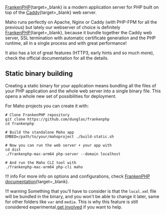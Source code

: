 [FrankenPHP](https://frankenphp.dev/){target=_blank} is a modern application server for PHP built on top
of the [Caddy](https://caddyserver.com/){target=_blank} web server.

Maho runs perfectly on Apache, Nginx or Caddy (with PHP-FPM for all the previous)
but lately our webserver of choice is definitely [FrankenPHP](https://frankenphp.dev){target=_blank},
because it bundle together the Caddy web server, SSL termination with automatic certificate generation
and the PHP runtime, all in a single process and with great performance!

It also has a lot of great features (HTTP3, early hints and so much more),
check the official documentation for all the details.

## Static binary building

Creating a static binary for your application means bundling all the files of your PHP application
and the whole web server into a single binary file. This opens a whole new set of possibilities for deployment.

For Maho projects you can create it with:

```shell
# Clone FrankenPHP repository
git clone https://github.com/dunglas/frankenphp
cd frankenphp

# Build the standalone Maho app
EMBED=/path/to/your/mahoproject ./build-static.sh

# Now you can run the web server + your app with
cd dist
./frankenphp-mac-arm64 php-server --domain localhost

# And run the Maho CLI tool with
./frankenphp-mac-arm64 php-cli maho
```

!!! info
    For more info on options and configurations, check
    [FrankenPHP documentation](https://frankenphp.dev/docs/embed/){target=_blank}.

!!! warning
    Something that you'll have to consider is that the `local.xml` file will be bundled in the binary,
    and you won't be able to change it later, same for other folders like `var` and `media`.
    This is why this feature is still considered experimental,[get involved](community/get-involved.md)
    if you want to help.